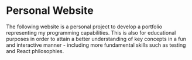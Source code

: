 # Personal Website

The following website is a personal project to develop a portfolio representing my programming capabilities. This is also for educational purposes in order to attain a better understanding of key concepts in a fun and interactive manner - including more fundamental skills such as testing and React philosophies.